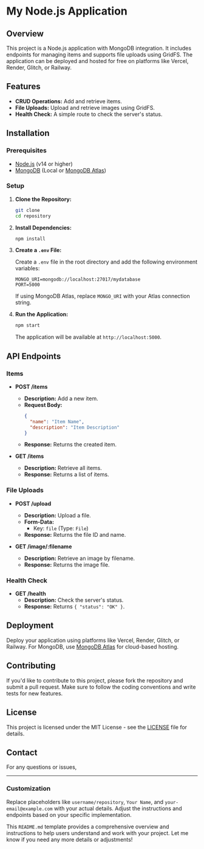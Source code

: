 
# My Node.js Application

## Overview

This project is a Node.js application with MongoDB integration. It includes endpoints for managing items and supports file uploads using GridFS. The application can be deployed and hosted for free on platforms like Vercel, Render, Glitch, or Railway.

## Features

- **CRUD Operations:** Add and retrieve items.
- **File Uploads:** Upload and retrieve images using GridFS.
- **Health Check:** A simple route to check the server's status.

## Installation

### Prerequisites

- [Node.js](https://nodejs.org/) (v14 or higher)
- [MongoDB](https://www.mongodb.com/) (Local or [MongoDB Atlas](https://www.mongodb.com/cloud/atlas))

### Setup

1. **Clone the Repository:**

   ```bash
   git clone
   cd repository
   ```

2. **Install Dependencies:**

   ```bash
   npm install
   ```

3. **Create a `.env` File:**

   Create a `.env` file in the root directory and add the following environment variables:

   ```env
   MONGO_URI=mongodb://localhost:27017/mydatabase
   PORT=5000
   ```

   If using MongoDB Atlas, replace `MONGO_URI` with your Atlas connection string.

4. **Run the Application:**

   ```bash
   npm start
   ```

   The application will be available at `http://localhost:5000`.

## API Endpoints

### Items

- **POST /items**
  - **Description:** Add a new item.
  - **Request Body:**
    ```json
    {
      "name": "Item Name",
      "description": "Item Description"
    }
    ```
  - **Response:** Returns the created item.

- **GET /items**
  - **Description:** Retrieve all items.
  - **Response:** Returns a list of items.

### File Uploads

- **POST /upload**
  - **Description:** Upload a file.
  - **Form-Data:**
    - Key: `file` (Type: `File`)
  - **Response:** Returns the file ID and name.

- **GET /image/:filename**
  - **Description:** Retrieve an image by filename.
  - **Response:** Returns the image file.

### Health Check

- **GET /health**
  - **Description:** Check the server's status.
  - **Response:** Returns `{ "status": "OK" }`.

## Deployment

Deploy your application using platforms like Vercel, Render, Glitch, or Railway. For MongoDB, use [MongoDB Atlas](https://www.mongodb.com/cloud/atlas) for cloud-based hosting.

## Contributing

If you'd like to contribute to this project, please fork the repository and submit a pull request. Make sure to follow the coding conventions and write tests for new features.

## License

This project is licensed under the MIT License - see the [LICENSE](LICENSE) file for details.

## Contact

For any questions or issues, 

---

### Customization

Replace placeholders like `username/repository`, `Your Name`, and `your-email@example.com` with your actual details. Adjust the instructions and endpoints based on your specific implementation.

This `README.md` template provides a comprehensive overview and instructions to help users understand and work with your project. Let me know if you need any more details or adjustments!
